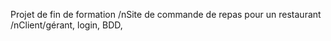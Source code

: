 Projet de fin de formation
/nSite de commande de repas pour un restaurant
/nClient/gérant, login, BDD, 
